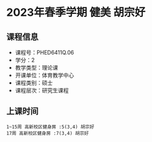 # 2023年春季学期 健美 胡宗好






## 课程信息

- 课程号：PHED6411Q.06
- 学分：2
- 教学类型：理论课
- 开课单位：体育教学中心
- 课程类别：硕士
- 课程层次：研究生课程

## 上课时间

```
1~15周 高新校区健身房 :5(3,4) 胡宗好
17周 高新校区健身房 :7(3,4) 胡宗好
```

